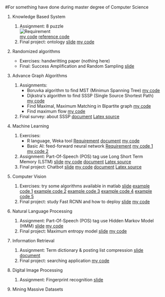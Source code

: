 #For something have done during master degree of Computer Science

1. Knowledge Based System
    1. Assignment: 8 puzzle  
        ![Requirement](../img/8puzzle.png)  
        [my code](https://drive.google.com/open?id=0B_p-lckY-aySZktLVkxQblpNVzA)
        [reference code](https://drive.google.com/open?id=0B_p-lckY-aySaFF0SzhELU1DWUE)
    1. Final project: ontology
        [slide](https://drive.google.com/open?id=0B_p-lckY-aySSzZfajFfNlIxdHM)
        [my code](https://drive.google.com/open?id=0B_p-lckY-aySbEZ6Ry02c0JTbnc)

1. Randomized algorithms
    * Exercises: handwritting paper (nothing here)
    * Final: Success Amplification and Random Sampling
        [slide](https://drive.google.com/open?id=0B_p-lckY-aySZVFySU1wWGZiZkE)

1. Advance Graph Algorithms
    1. Assignments:
        * Boruvka algorithm to find MST (Minimun Spanning Tree)
            [my code](https://drive.google.com/open?id=0B_p-lckY-aySRHhmOFc2MDRGdTQ)
        * Dijkstra's algorithm to find SSSP (Single Source Shortest Path)
            [my code](https://drive.google.com/open?id=0B_p-lckY-aySeGdrYkIydnF0V2M)
        * Find Maximal, Maximum Matching in Bipartite graph
            [my code](https://drive.google.com/open?id=0B_p-lckY-aySM1ptbnNhOEFPTHM)
        * Find maximum flow
            [my code](https://drive.google.com/open?id=0B_p-lckY-aySa0RLQWc4ZmZiMk0)
    1. Final survey: about SSSP
        [document](https://drive.google.com/open?id=0B_p-lckY-aySaXpjLTdwQTNNWWM)
        [Latex source](https://drive.google.com/open?id=0B_p-lckY-aySUHpkQmtfejUzbEU)

1. Machine Learning
    1. Exercises:
        * R language, Weka tool
            [Requirement](https://drive.google.com/open?id=0B_p-lckY-aySdTByWVJZM09LTVE)
            [document](https://drive.google.com/open?id=0B_p-lckY-aySR2V0VE5OQ2ozNHc)
            [my code](https://drive.google.com/open?id=0B_p-lckY-aySQk9wSGlfeHZfYzA)
        * Basic AI: feed-forward neural network
            [Requirement](https://drive.google.com/open?id=0B_p-lckY-aySRlhPOS1LSlB1UUE)
            [my code 1](https://drive.google.com/open?id=0B_p-lckY-aySUUpRT1VrLXhyX1E)
            [my code 2](https://drive.google.com/open?id=0B_p-lckY-aySc19pbWlyeTlIRlk)
    1. Assignment: Part-Of-Speech (POS) tag use Long Short Term Memory (LSTM)
        [slide](https://drive.google.com/open?id=0B_p-lckY-aySd1NmenVtUTVTZUU)
        [my code](https://drive.google.com/open?id=0B_p-lckY-aySaC1zOHR4Z0RudW8)
        [document](https://drive.google.com/open?id=0B_p-lckY-aySXzAwZnBXMk9WMzQ)
        [Latex source](https://drive.google.com/open?id=0B_p-lckY-aySV0Z3c1gwYklwaDg)
    1. Final project: Chatbot
        [slide](https://drive.google.com/open?id=0B_p-lckY-aySTVVCU2dHMmtqcFk)
        [my code](https://drive.google.com/open?id=0B_p-lckY-aySM0NaZW1NUmNrRjg)
        [document](https://drive.google.com/open?id=0B_p-lckY-ayScE8xdm02NEpTalU)
        [Latex source](https://drive.google.com/open?id=0B_p-lckY-aySNURuMkNuWW5Gc1E)

1. Computer Vision
    1. Exercises: try some algorithms available in matlab
        [slide](https://drive.google.com/open?id=0B_p-lckY-aySTWNHSFN2cjFJWWM)
        [example code 1](https://drive.google.com/open?id=0B_p-lckY-aySNVJqdndXd3I5WVk)
        [example code 2](https://drive.google.com/open?id=0B_p-lckY-aySSGpEdkZBNDY2NnM)
        [example code 3](https://drive.google.com/open?id=0B_p-lckY-aySajEybkhvN2xweGs)
        [example code 4](https://drive.google.com/open?id=0B_p-lckY-aySZE5nbE5uYWZKNXM)
        [example code 5](https://drive.google.com/open?id=0B_p-lckY-aySTTV2OF8wa1VoVDA)
    1. Final project: study Fast RCNN and how to deploy
        [slide](https://drive.google.com/open?id=0B_p-lckY-aySSm4wM2Q3UXlWOVE)
        [my code](link)

1. Natural Language Processing
    1. Assignment: Part-Of-Speech (POS) tag use Hidden Markov Model (HMM)
        [slide](https://drive.google.com/open?id=0B_p-lckY-aySb01sUlRiWUJWZUU)
        [my code](https://drive.google.com/open?id=0B_p-lckY-ayScnVzdnhmV1dKUDA)
    1. Final project: Maximum entropy model
        [slide](https://drive.google.com/open?id=1DBN6ZY9jxfj3H3_m7dokK0_EOBfMu8q2)
        [my code](link)

1. Information Retrieval
    1. Assignment: Term dictionary & posting list compression
        [slide](https://drive.google.com/open?id=1cAiDYSOeMKFkO7BZldcyoBWMh6JI78HX)
        [document](https://drive.google.com/open?id=167D1DA7uf9A3dGs3MY5VX8cev-cGffrF)
    1. Final project: searching application
        [my code](https://github.com/tthuanst/tdt_ir)

1. Digital Image Processing
    1. Assignment: Fingerprint recognition
        [slide](https://drive.google.com/open?id=1TuvWdM-sEQS4NaC77dGX7HT0MNeAaKS8)

1. Mining Massive Datasets
